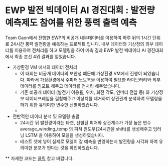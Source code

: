 # EWP 발전 빅데이터 AI 경진대회 : 발전량 예측제도 참여를 위한 풍력 출력 예측
  Team Gaon에서 진행한 EWP의 비공개 내부데이터를 이용하여 하루 뒤의 1시간 단위로 24시간 풍력 발전량을 예측하는 프로젝트 입니다. 
  내부 데이터와 기상청의 외부 데이터를 이용하여 전처리를 하고 모델링을 하여 예측 결과 EWP 발전 빅데이터 AI 경진대회에서 최종 본선 4위 결과를 얻었습니다.


- 가상환경 VM 에서의 데이터 전처리
    - 이 대회는 비공개 데이터의 보안성 떄문에 가상환경 VM에서 진행이 되었습니다. 따라서 가상환경에서 주피터 노트북을 이용하여 필요한 라이브러리와 외부 데이터를 임포트 해주고 데이터를 전처리 해주었습니다.
    - 기존 비공개 데이터 (발전기 이용율, 위치, 회전 각도, 인버터 전압 등) 와 기상정보 데이터프레임을 결합해주고 이상치를 제거하여 상관관계 분석하여 모델링을 하기 위한 유의미한 변수만 선별하였습니다.
    - 
- 전반적인 데이터 분석 및 모델링 총괄
    - 24시간 뒤 발전량이라는 타겟, 선별된 피쳐와 상관계수가 가장 높은 변수 average_winding_temp 의 피쳐 윈도우(24시간을 shift)를 생성해주고 딥러닝 LSTM 을 이용하여 모델을 생성하였습니다.
    - 테스트 셋에 넣어 실제로 모델이 잘 예측을 반영하는지 발전량을 시각화 하여 유의미한 분포가 띈다는 것을 확인하였습니다.

** 자세한 코드는 [클릭](https://github.com/worldpapa/ewp_windpower/blob/main/wind_power.py) 참고 바랍니다. 
